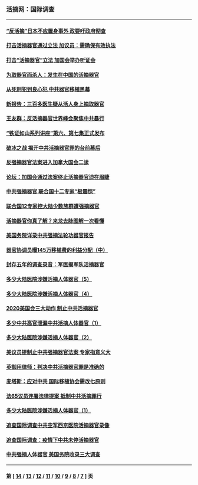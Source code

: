 ### 活摘网：国际调查
---
#### [“反活摘”日本不应置身事外 政要吁政府彻查](../../pages/nf5947/n13971188.md?05140430) 
#### [打击活摘器官通过立法 加议员：需确保有效执法](../../pages/nf5947/n13886356.md?05140430) 
#### [打击“活摘器官”立法 加国会举办听证会](../../pages/nf5947/n13869362.md?05140430) 
#### [为取器官而杀人：发生在中国的活摘器官](../../pages/nf5947/n13794731.md?05140430) 
#### [从死刑犯到良心犯 中共器官移植黑幕](../../pages/nf5947/n13764669.md?05140430) 
#### [新报告：三百多医生疑从活人身上摘取器官](../../pages/nf5947/n13703044.md?05140430) 
#### [王友群：反活摘器官世界峰会聚焦中共暴行](../../pages/nf5947/n13250738.md?05140430) 
#### [“铁证如山系列讲座”第六、第七集正式发布](../../pages/nf5947/n13106287.md?05140430) 
#### [破冰之战 揭开中共活摘器官罪的台前幕后](../../pages/nf5947/n13082457.md?05140430) 
#### [反强摘器官法案进入加拿大国会二读](../../pages/nf5947/n13033450.md?05140430) 
#### [论坛：加国会通过法案终止活摘器官迫在眉睫](../../pages/nf5947/n13029839.md?05140430) 
#### [中共强摘器官 联合国十二专家“极震惊”](../../pages/nf5947/n13024313.md?05140430) 
#### [联合国12专家控大陆少数族群遭强摘器官](../../pages/nf5947/n13023877.md?05140430) 
#### [活摘器官你真了解？来龙去脉图解一次看懂](../../pages/nf5947/n13013820.md?05140430) 
#### [美国务院详录中共强摘法轮功器官报告](../../pages/nf5947/n12944519.md?05140430) 
#### [器官协调员曝145万移植费的利益分配（中）](../../pages/nf5947/n12894547.md?05140430) 
#### [封存五年的调查录音：军医揭军队活摘器官](../../pages/nf5947/n12798692.md?05140430) 
#### [多少大陆医院涉嫌活摘人体器官（5）](../../pages/nf5947/n12768383.md?05140430) 
#### [多少大陆医院涉嫌活摘人体器官（4）](../../pages/nf5947/n12664434.md?05140430) 
#### [2020美国会三大动作 制止中共活摘器官](../../pages/nf5947/n12682004.md?05140430) 
#### [多少中共高官泄漏中共活摘人体器官（1）](../../pages/nf5947/n12671234.md?05140430) 
#### [多少大陆医院涉嫌活摘人体器官（2）](../../pages/nf5947/n12655589.md?05140430) 
#### [美议员提制止中共强摘器官法案 专家指意义大](../../pages/nf5947/n12630561.md?05140430) 
#### [英御用律师：判决中共活摘器官罪是准确的](../../pages/nf5947/n12580740.md?05140430) 
#### [麦塔斯：应对中共 国际移植协会需改七原则](../../pages/nf5947/n12514711.md?05140430) 
#### [法65议员连署法律提案 抵制中共活摘罪行](../../pages/nf5947/n12437047.md?05140430) 
#### [多少大陆医院涉嫌活摘人体器官（1）](../../pages/nf5947/n12414284.md?05140430) 
#### [追查国际调查中共空军西京医院活摘器官录像](../../pages/nf5947/n12348837.md?05140430) 
#### [追查国际调查：疫情下中共未停活摘器官](../../pages/nf5947/n12273415.md?05140430) 
#### [中共强摘人体器官 美国务院收录三大调查](../../pages/nf5947/n12181488.md?05140430) 

---
#### 第 [ [14](./14.md?05140430) / [13](./13.md?05140430) / [12](./12.md?05140430) / [11](./11.md?05140430) / [10](./10.md?05140430) / [9](./9.md?05140430) / [8](./8.md?05140430) / [7](./7.md?05140430) ] 页
